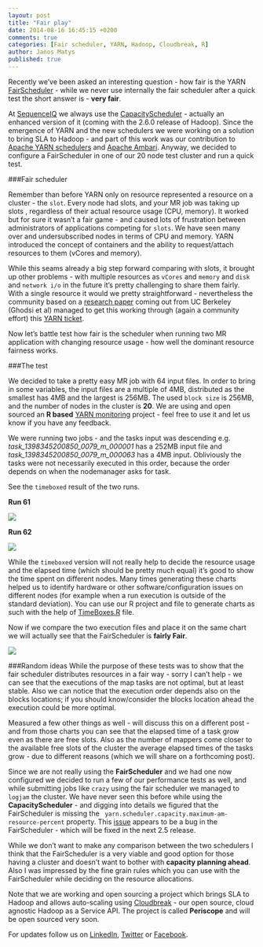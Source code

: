 ```yaml
---
layout: post
title: "Fair play"
date: 2014-08-16 16:45:15 +0200
comments: true
categories: [Fair scheduler, YARN, Hadoop, Cloudbreak, R]
author: Janos Matys
published: true
---
```




Recently we’ve been asked an interesting question - how fair is the YARN [FairScheduler](http://hadoop.apache.org/docs/r2.4.1/hadoop-yarn/hadoop-yarn-site/FairScheduler.html) - while we never use internally the fair scheduler after a quick test the short answer is - **very fair**.

At [SequenceIQ](http://sequenceiq.com/) we always use the [CapacityScheduler](http://hadoop.apache.org/docs/r2.4.1/hadoop-yarn/hadoop-yarn-site/CapacityScheduler.html) - actually an enhanced version of it (coming with the 2.6.0 release of Hadoop). Since the emergence of YARN and the new schedulers we were working on a solution to bring SLA to Hadoop - and part of this work was our contribution to [Apache YARN schedulers](https://issues.apache.org/jira/browse/YARN-1495) and [Apache Ambari](http://ambari.apache.org/). Anyway, we decided to configure a FairScheduler in one of our 20 node test cluster and run a quick test.

###Fair scheduler

Remember than before YARN only on resource represented a resource on a cluster - the `slot`. Every node had slots, and your MR job was taking up slots , regardless of their actual resource usage (CPU, memory). It worked but for sure it wasn’t a fair game - and caused lots of frustration between administrators of applications competing for `slots`. We have seen many over and undersubscribed nodes in terms of CPU and memory. YARN introduced the concept of containers and the ability to request/attach resources to them (vCores and memory).

While this seams already a big step forward comparing with slots, it brought up other problems - with multiple resources as `vCores` and `memory` and `disk` and `network i/o` in the future it’s pretty challenging to share them fairly. With a single resource it would we pretty straightforward - nevertheless the community based on a [research paper](http://static.usenix.org/event/nsdi11/tech/full_papers/Ghodsi.pdf) coming out from UC Berkeley (Ghodsi et al) managed to get this working through (again a community effort) this [YARN ticket](https://issues.apache.org/jira/browse/YARN-326).

Now let’s battle test how fair is the scheduler when running two MR application with changing resource usage - how well the dominant resource fairness works.

<!--more-->

###The test

We decided to take a pretty easy MR job with 64 input files. In order to bring in some 	variables, the input files are a multiple of 4MB, distributed as the smallest has 4MB and the largest is 256MB. The used `block size` is 256MB, and the number of nodes in the cluster is **20**. We are using and open sourced an **R based** [YARN monitoring](https://github.com/sequenceiq/yarn-monitoring) project - feel free to use it and let us know if you have any feedback. 

We were running two jobs - and the tasks input was descending e.g. *task_1398345200850_0079_m_000001* has a 252MB input file and *task_1398345200850_0079_m_000063* has a 4MB input. Obliviously the tasks were not necessarily executed in this order, because the order depends on when the nodemanager asks for task.

See the `timeboxed` result of the two runs.

**Run 61**

![](https://raw.githubusercontent.com/sequenceiq/sequenceiq-samples/master/yarn-monitoring-R/images/run61.png)

**Run 62**

![](https://raw.githubusercontent.com/sequenceiq/sequenceiq-samples/master/yarn-monitoring-R/images/run62.png)

While the `timeboxed` version will not really help to decide the resource usage and the elapsed time (which should be pretty much equal) it’s good to show the time spent on different nodes. Many times generating these charts helped us to identify hardware or other software/configuration issues on different nodes (for example when a run execution is outside of the standard deviation). You can use our R project and file to generate charts as such with the help of [TimeBoxes.R](https://github.com/sequenceiq/yarn-monitoring/blob/master/RProjects/TimeBoxes.R) file.

Now if we compare the two execution files and place it on the same chart we will actually see that the FairScheduler is **fairly Fair**.

![](https://raw.githubusercontent.com/sequenceiq/sequenceiq-samples/master/yarn-monitoring-R/images/test8_active_mapppers_num.png)

###Random ideas
While the purpose of these tests was to show that the fair scheduler distributes resources in a fair way - sorry I can’t help - we can see that the executions of the map tasks are not optimal, but at least stable. Also we can notice that the execution order depends also on the blocks locations; if you should know/consider the blocks location ahead the execution could be more optimal. 

Measured a few other things as well - will discuss this on a different post - and from those charts you can see that the elapsed time of a task grow even as there are free slots.  Also as the number of mappers come closer to the available free slots of the cluster the average elapsed times of the tasks grow - due to different reasons (which we will share on a forthcoming post). 

Since we are not really using the **FairScheduler** and we had one now configured we decided to run a few of our performance tests as well, and while submitting jobs like `crazy` using the fair scheduler we managed to `logjam` the cluster. 
We have never seen this before while using the **CapacityScheduler** - and digging into details we figured that the FairScheduler is missing the ` yarn.scheduler.capacity.maximum-am-resource-percent` property. This [issue](https://issues.apache.org/jira/browse/YARN-1913) appears to be a bug in the FairScheduler - which will be fixed in the next 2.5 release.

While we don’t want to make any comparison between the two schedulers I think that the FairScheduler is a very viable and good option for those having a cluster and doesn’t want to bother with **capacity planning ahead**. Also I was impressed by the fine grain rules which you can use with the FairScheduler while deciding on the resource allocations.

Note that we are working and open sourcing a project which brings SLA to Hadoop and allows auto-scaling using [Cloudbreak](http://sequenceiq.com/cloudbreak/) - our open source, cloud agnostic Hadoop as a Service API. The project is called **Periscope** and will be open sourced very soon. 

For updates follow us on [LinkedIn](https://www.linkedin.com/company/sequenceiq/), [Twitter](https://twitter.com/sequenceiq) or [Facebook](https://www.facebook.com/sequenceiq).
